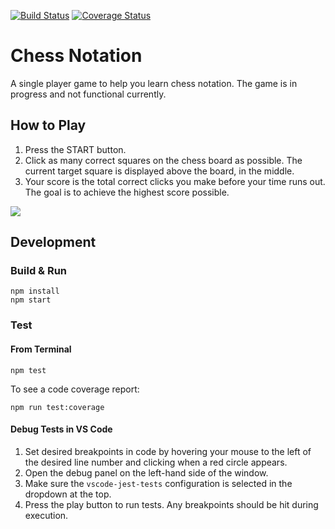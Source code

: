 [![Build Status](https://travis-ci.com/hailey123/chess-notation.svg?branch=master)](https://travis-ci.com/hailey123/chess-notation)
[![Coverage Status](https://coveralls.io/repos/github/hailey123/chess-notation/badge.svg?branch=master)](https://coveralls.io/github/hailey123/chess-notation?branch=master)

# Chess Notation

A single player game to help you learn chess notation. The game is in progress and not functional currently.

## How to Play

1. Press the START button.
2. Click as many correct squares on the chess board as possible. The current target square is displayed above the board, in the middle.
3. Your score is the total correct clicks you make before your time runs out. The goal is to achieve the highest score possible.

![](public/chess-notation-demo.gif)

## Development

### Build & Run

```
npm install
npm start
```

### Test

#### From Terminal

```
npm test
```
To see a code coverage report:

```
npm run test:coverage
```

#### Debug Tests in VS Code

1. Set desired breakpoints in code by hovering your mouse to the left of the desired line number and clicking when a red circle appears.
2. Open the debug panel on the left-hand side of the window.
3. Make sure the `vscode-jest-tests` configuration is selected in the dropdown at the top.
4. Press the play button to run tests. Any breakpoints should be hit during execution.
